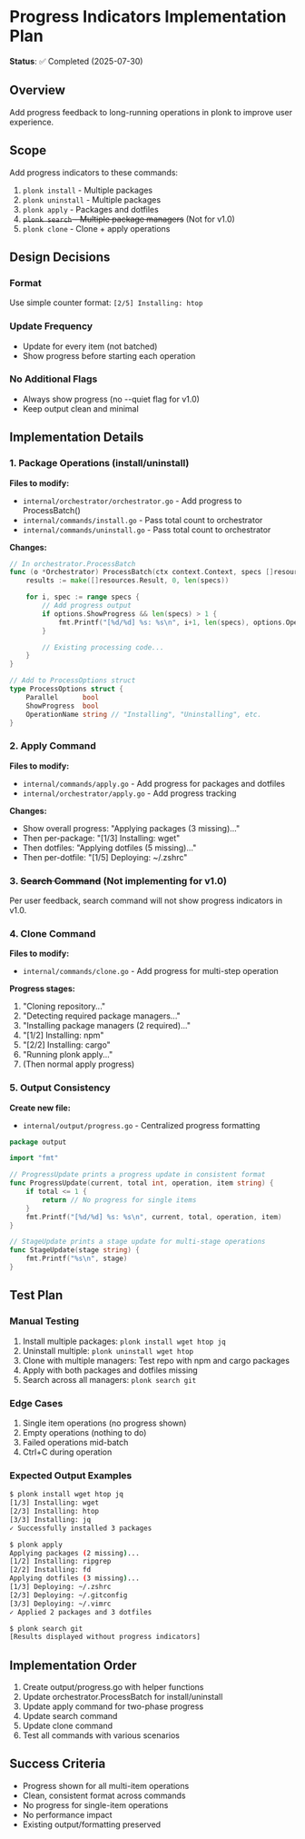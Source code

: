 # Progress Indicators Implementation Plan

**Status**: ✅ Completed (2025-07-30)

## Overview
Add progress feedback to long-running operations in plonk to improve user experience.

## Scope
Add progress indicators to these commands:
1. `plonk install` - Multiple packages
2. `plonk uninstall` - Multiple packages
3. `plonk apply` - Packages and dotfiles
4. ~~`plonk search` - Multiple package managers~~ (Not for v1.0)
5. `plonk clone` - Clone + apply operations

## Design Decisions

### Format
Use simple counter format: `[2/5] Installing: htop`

### Update Frequency
- Update for every item (not batched)
- Show progress before starting each operation

### No Additional Flags
- Always show progress (no --quiet flag for v1.0)
- Keep output clean and minimal

## Implementation Details

### 1. Package Operations (install/uninstall)

**Files to modify:**
- `internal/orchestrator/orchestrator.go` - Add progress to ProcessBatch()
- `internal/commands/install.go` - Pass total count to orchestrator
- `internal/commands/uninstall.go` - Pass total count to orchestrator

**Changes:**
```go
// In orchestrator.ProcessBatch
func (o *Orchestrator) ProcessBatch(ctx context.Context, specs []resources.Spec, options ProcessOptions) ([]resources.Result, error) {
    results := make([]resources.Result, 0, len(specs))

    for i, spec := range specs {
        // Add progress output
        if options.ShowProgress && len(specs) > 1 {
            fmt.Printf("[%d/%d] %s: %s\n", i+1, len(specs), options.OperationName, spec.Name)
        }

        // Existing processing code...
    }
}

// Add to ProcessOptions struct
type ProcessOptions struct {
    Parallel      bool
    ShowProgress  bool
    OperationName string // "Installing", "Uninstalling", etc.
}
```

### 2. Apply Command

**Files to modify:**
- `internal/commands/apply.go` - Add progress for packages and dotfiles
- `internal/orchestrator/apply.go` - Add progress tracking

**Changes:**
- Show overall progress: "Applying packages (3 missing)..."
- Then per-package: "[1/3] Installing: wget"
- Then dotfiles: "Applying dotfiles (5 missing)..."
- Then per-dotfile: "[1/5] Deploying: ~/.zshrc"

### 3. ~~Search Command~~ (Not implementing for v1.0)

Per user feedback, search command will not show progress indicators in v1.0.

### 4. Clone Command

**Files to modify:**
- `internal/commands/clone.go` - Add progress for multi-step operation

**Progress stages:**
1. "Cloning repository..."
2. "Detecting required package managers..."
3. "Installing package managers (2 required)..."
4. "[1/2] Installing: npm"
5. "[2/2] Installing: cargo"
6. "Running plonk apply..."
7. (Then normal apply progress)

### 5. Output Consistency

**Create new file:**
- `internal/output/progress.go` - Centralized progress formatting

```go
package output

import "fmt"

// ProgressUpdate prints a progress update in consistent format
func ProgressUpdate(current, total int, operation, item string) {
    if total <= 1 {
        return // No progress for single items
    }
    fmt.Printf("[%d/%d] %s: %s\n", current, total, operation, item)
}

// StageUpdate prints a stage update for multi-stage operations
func StageUpdate(stage string) {
    fmt.Printf("%s\n", stage)
}
```

## Test Plan

### Manual Testing
1. Install multiple packages: `plonk install wget htop jq`
2. Uninstall multiple: `plonk uninstall wget htop`
3. Clone with multiple managers: Test repo with npm and cargo packages
4. Apply with both packages and dotfiles missing
5. Search across all managers: `plonk search git`

### Edge Cases
1. Single item operations (no progress shown)
2. Empty operations (nothing to do)
3. Failed operations mid-batch
4. Ctrl+C during operation

### Expected Output Examples

```bash
$ plonk install wget htop jq
[1/3] Installing: wget
[2/3] Installing: htop
[3/3] Installing: jq
✓ Successfully installed 3 packages

$ plonk apply
Applying packages (2 missing)...
[1/2] Installing: ripgrep
[2/2] Installing: fd
Applying dotfiles (3 missing)...
[1/3] Deploying: ~/.zshrc
[2/3] Deploying: ~/.gitconfig
[3/3] Deploying: ~/.vimrc
✓ Applied 2 packages and 3 dotfiles

$ plonk search git
[Results displayed without progress indicators]
```

## Implementation Order
1. Create output/progress.go with helper functions
2. Update orchestrator.ProcessBatch for install/uninstall
3. Update apply command for two-phase progress
4. Update search command
5. Update clone command
6. Test all commands with various scenarios

## Success Criteria
- Progress shown for all multi-item operations
- Clean, consistent format across commands
- No progress for single-item operations
- No performance impact
- Existing output/formatting preserved
